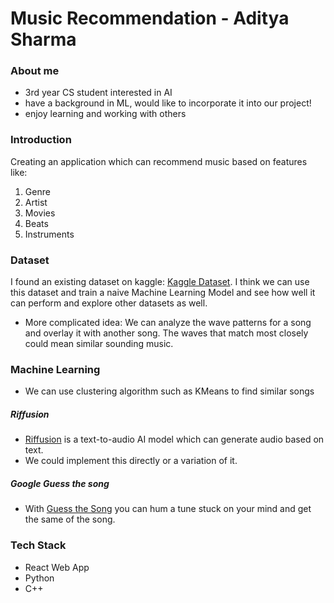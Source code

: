 #  Music Recommendation - Aditya Sharma

### About me 
* 3rd year CS student interested in AI
* have a background in ML, would like to incorporate it into our project!
* enjoy learning and working with others

### Introduction
Creating an application which can recommend music based on features like:
1. Genre 
2. Artist 
3. Movies
4. Beats
5. Instruments

### Dataset
I found an existing dataset on kaggle: [Kaggle Dataset](https://www.kaggle.com/code/vatsalmavani/music-recommendation-system-using-spotify-dataset).
I think we can use this dataset and train a naive Machine Learning Model and see how well it can perform and explore other datasets as well.

* More complicated idea: We can analyze the wave patterns for a song and overlay it with another song. The waves that match most closely could mean similar sounding music.

### Machine Learning
* We can use clustering algorithm such as KMeans to find similar songs

##### Riffusion
* [Riffusion](https://www.riffusion.com/about) is a text-to-audio AI model which can generate audio based on text.
* We could implement this directly or a variation of it.

##### Google Guess the song
* With [Guess the Song](https://blog.google/products/search/hum-to-search/) you can hum a tune stuck on your mind and get the same of the song.

### Tech Stack
* React Web App 
* Python
* C++
